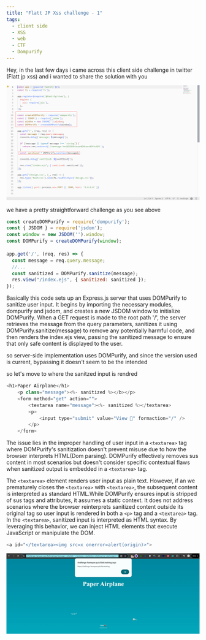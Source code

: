 ```yaml
---
title: "Flatt JP Xss challenge - 1"
tags:
  - client side
  - XSS
  - web
  - CTF 
  - Dompurify
---
```


Hey, in the last few days i came across this client side challenge in twitter (Flatt jp xss) and i wanted to share the solution with you 


![alt text](../ctf-web/images/flattsrc.png)

we have a pretty straightforward  challenge as you see above 

```jsx
const createDOMPurify = require('dompurify');
const { JSDOM } = require('jsdom');
const window = new JSDOM('').window;
const DOMPurify = createDOMPurify(window);

app.get('/', (req, res) => {
  const message = req.query.message;
  //...
  const sanitized = DOMPurify.sanitize(message);
  res.view("/index.ejs", { sanitized: sanitized });
});
```

Basically this code sets up an Express.js server that uses DOMPurify to sanitize user input. It begins by importing the necessary modules, dompurify and jsdom, and creates a new JSDOM window to initialize DOMPurify. When a GET request is made to the root path '/', the server retrieves the message from the query parameters, sanitizes it using DOMPurify.sanitize(message) to remove any potentially harmful code, and then renders the index.ejs view, passing the sanitized message to ensure that only safe content is displayed to the user.

so server-side implementation uses DOMPurify, and since the version used is current, bypassing it doesn't seem to be the intended 

so let's move to where the sanitzed input is rendred 

```js
<h1>Paper Airplane</h1>
    <p class="message"><%- sanitized %></b></p>
    <form method="get" action="">
        <textarea name="message"><%- sanitized %></textarea>
        <p>
            <input type="submit" value="View 👀" formaction="/" />
        </p>
    </form>
```

The issue lies in the improper handling of user input in a `<textarea>` tag where DOMPurify's sanitization doesn't prevent misuse due to how the browser interprets HTML(Dom parsing). DOMPurify effectively removes sus content in most scenarios but doesn't consider specific contextual flaws when sanitized output is embedded in a `<textarea>` tag.

The `<textarea>` element renders user input as plain text. However, if an we prematurely closes the `<textarea>` with `<textarea>`, the subsequent content is interpreted as standard HTML.While DOMPurify ensures input is stripped of sus tags and attributes, it assumes a static context. It does not address scenarios where the browser reinterprets sanitized content outside its original tag so user input is rendered in both a `<p>` tag and a `<textarea>` tag. In the `<textarea>`, sanitized input is interpreted as HTML syntax. By leveraging this behavior, we can inject HTML elements that execute JavaScript or manipulate the DOM.

```js
<a id="</textarea><img src=x onerror=alert(origin)>">
```



![alt text](../ctf-web/images/flattjp.png)